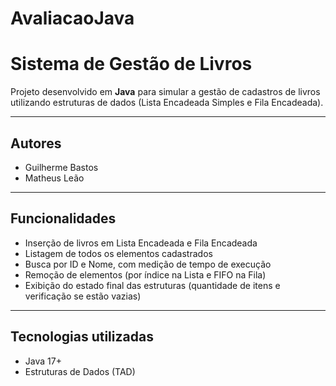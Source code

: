 # AvaliacaoJava
# Sistema de Gestão de Livros

Projeto desenvolvido em **Java** para simular a gestão de cadastros de livros utilizando estruturas de dados (Lista Encadeada Simples e Fila Encadeada).  

---

## Autores
- Guilherme Bastos  
- Matheus Leão  

---

## Funcionalidades
- Inserção de livros em Lista Encadeada e Fila Encadeada  
- Listagem de todos os elementos cadastrados  
- Busca por ID e Nome, com medição de tempo de execução  
- Remoção de elementos (por índice na Lista e FIFO na Fila)  
- Exibição do estado final das estruturas (quantidade de itens e verificação se estão vazias)  

---

## Tecnologias utilizadas
- Java 17+  
- Estruturas de Dados (TAD)  

